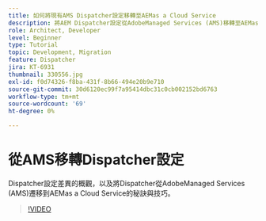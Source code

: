 ```yaml
---
title: 如何將現有AMS Dispatcher設定移轉至AEMas a Cloud Service
description: 將AEM Dispatcher設定從AdobeManaged Services (AMS)移轉至AEMas a Cloud Service的秘訣與技巧。
role: Architect, Developer
level: Beginner
type: Tutorial
topic: Development, Migration
feature: Dispatcher
jira: KT-6931
thumbnail: 330556.jpg
exl-id: f0d74326-f8ba-431f-8b66-494e20b9e710
source-git-commit: 30d6120ec99f7a95414dbc31c0cb002152bd6763
workflow-type: tm+mt
source-wordcount: '69'
ht-degree: 0%

---
```


# 從AMS移轉Dispatcher設定

Dispatcher設定差異的概觀，以及將Dispatcher從AdobeManaged Services (AMS)遷移到AEMas a Cloud Service的秘訣與技巧。

>[!VIDEO](https://video.tv.adobe.com/v/330556?quality=12&learn=on)
